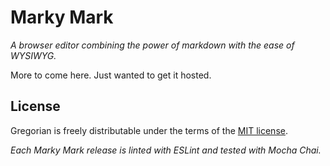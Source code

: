 # Marky Mark
_A browser editor combining the power of markdown with the ease of WYSIWYG._

More to come here. Just wanted to get it hosted.

## License

Gregorian is freely distributable under the terms of the [MIT license](./LICENSE).

[license-image]: http://img.shields.io/badge/license-MIT-blue.svg?style=flat
[license-url]: LICENSE


_Each Marky Mark release is linted with ESLint and tested with Mocha Chai._
